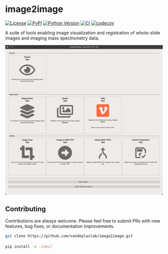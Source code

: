 # image2image

[![License](https://img.shields.io/pypi/l/image2image.svg?color=green)](https://github.com/vandeplaslab/image2image/raw/main/LICENSE)
[![PyPI](https://img.shields.io/pypi/v/image2image.svg?color=green)](https://pypi.org/project/image2image)
[![Python Version](https://img.shields.io/pypi/pyversions/image2image.svg?color=green)](https://python.org)
[![CI](https://github.com/vandeplaslab/image2image/actions/workflows/ci.yml/badge.svg)](https://github.com/vandeplaslab/image2image/actions/workflows/ci.yml)
[![codecov](https://codecov.io/gh/vandeplaslab/image2image/branch/main/graph/badge.svg)](https://codecov.io/gh/vandeplaslab/image2image)


A suite of tools enabling image visualization and registration of whole-slide images and imaging mass spectrometry data.

![launcher](https://github.com/vandeplaslab/image2image/blob/main/docs/assets/launcher.jpg)


## Contributing

Contributions are always welcome. Please feel free to submit PRs with new features, bug fixes, or documentation improvements.

```bash
git clone https://github.com/vandeplaslab/image2image.git

pip install -e .[dev]
```